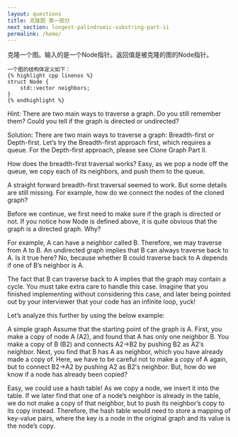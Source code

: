 ```yaml
---
layout: questions
title: 克隆图 第一部分
next_section: longest-palindromic-substring-part-ii
permalink: /home/
---
```


<div class="note info">
    克隆一个图。输入的是一个Node指针。返回值是被克隆的图的Node指针。

    一个图的结构体定义如下：
    {% highlight cpp linenos %}
    struct Node {
        std::vector neighbors;
    }
    {% endhighlight %}
</div>

Hint:
There are two main ways to traverse a graph. Do you still remember them? Could you tell if the graph is directed or undirected?

Solution:
There are two main ways to traverse a graph: Breadth-first or Depth-first. Let’s try the Breadth-first approach first, which requires a queue. For the Depth-first approach, please see Clone Graph Part II.

How does the breadth-first traversal works? Easy, as we pop a node off the queue, we copy each of its neighbors, and push them to the queue.

A straight forward breadth-first traversal seemed to work. But some details are still missing. For example, how do we connect the nodes of the cloned graph?

Before we continue, we first need to make sure if the graph is directed or not. If you notice how Node is defined above, it is quite obvious that the graph is a directed graph. Why?

For example, A can have a neighbor called B. Therefore, we may traverse from A to B. An undirected graph implies that B can always traverse back to A. Is it true here? No, because whether B could traverse back to A depends if one of B’s neighbor is A.

The fact that B can traverse back to A implies that the graph may contain a cycle. You must take extra care to handle this case. Imagine that you finished implementing without considering this case, and later being pointed out by your interviewer that your code has an infinite loop, yuck!

Let’s analyze this further by using the below example:

A simple graph
Assume that the starting point of the graph is A. First, you make a copy of node A (A2), and found that A has only one neighbor B. You make a copy of B (B2) and connects A2->B2 by pushing B2 as A2′s neighbor. Next, you find that B has A as neighbor, which you have already made a copy of. Here, we have to be careful not to make a copy of A again, but to connect B2->A2 by pushing A2 as B2′s neighbor. But, how do we know if a node has already been copied?

Easy, we could use a hash table! As we copy a node, we insert it into the table. If we later find that one of a node’s neighbor is already in the table, we do not make a copy of that neighbor, but to push its neighbor’s copy to its copy instead. Therefore, the hash table would need to store a mapping of key-value pairs, where the key is a node in the original graph and its value is the node’s copy.

